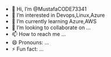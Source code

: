 - 👋 Hi, I’m @MustafaCODE73341
- 👀 I’m interested in Devops,Linux,Azure
- 🌱 I’m currently learning Azure,AWS
- 💞️ I’m looking to collaborate on ...
- 📫 How to reach me ...
- 😄 Pronouns: ...
- ⚡ Fun fact: ...
